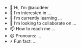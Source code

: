 - 👋 Hi, I’m @acodeer
- 👀 I’m interested in ...
- 🌱 I’m currently learning ...
- 💞️ I’m looking to collaborate on ...
- 📫 How to reach me ...
- 😄 Pronouns: ...
- ⚡ Fun fact: ...

<!---
acodeer/acodeer is a ✨ special ✨ repository because its `README.md` (this file) appears on your GitHub profile.
You can click the Preview link to take a look at your changes.
--->
